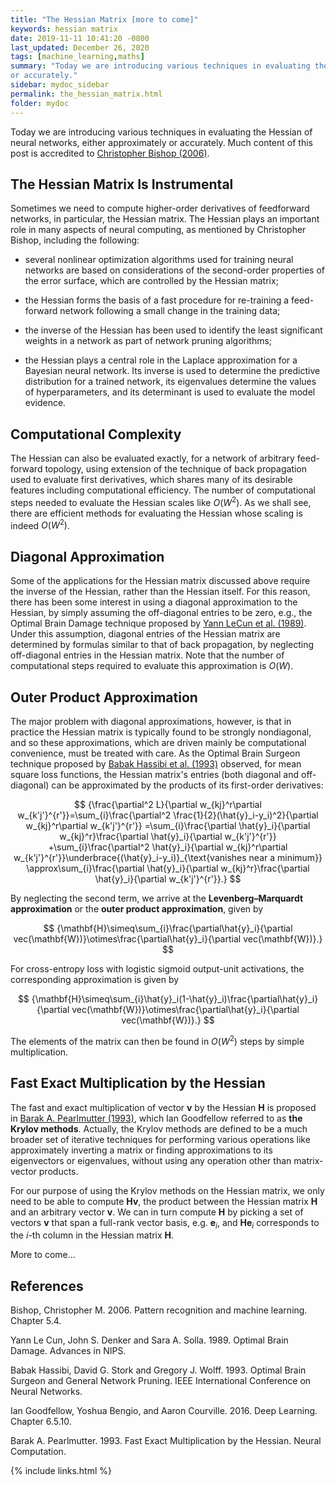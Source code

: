 ```yaml
---
title: "The Hessian Matrix [more to come]"
keywords: hessian matrix
date: 2019-11-11 10:41:20 -0800
last_updated: December 26, 2020
tags: [machine_learning,maths]
summary: "Today we are introducing various techniques in evaluating the Hessian of neural networks, either approximately
or accurately."
sidebar: mydoc_sidebar
permalink: the_hessian_matrix.html
folder: mydoc
---
```


Today we are introducing various techniques in evaluating the Hessian of neural networks, either approximately or
accurately. Much content of this post is accredited to [Christopher Bishop (2006)](#references).

## The Hessian Matrix Is Instrumental
Sometimes we need to compute higher-order derivatives of feedforward networks, in particular, the Hessian matrix. The
Hessian plays an important role in many aspects of neural computing, as mentioned by Christopher Bishop, including the
following:

* several nonlinear optimization algorithms used for training neural networks are based on considerations of the
second-order properties of the error surface, which are controlled by the Hessian matrix;

* the Hessian forms the basis of a fast procedure for re-training a feed-forward network following a small change in the
training data;

* the inverse of the Hessian has been used to identify the least significant weights in a network as part of network
pruning algorithms;

* the Hessian plays a central role in the Laplace approximation for a Bayesian neural network. Its inverse is used to
determine the predictive distribution for a trained network, its eigenvalues determine the values of hyperparameters,
and its determinant is used to evaluate the model evidence.

## Computational Complexity
The Hessian can also be evaluated exactly, for a network of arbitrary feed-forward topology, using extension of the
technique of back propagation used to evaluate first derivatives, which shares many of its desirable features including
computational efficiency. The number of computational steps needed to evaluate the Hessian scales like $O(W^2)$. As we
shall see, there are efficient methods for evaluating the Hessian whose scaling is indeed $O(W^2)$.

## Diagonal Approximation
Some of the applications for the Hessian matrix discussed above require the inverse of the Hessian, rather than the
Hessian itself. For this reason, there has been some interest in using a diagonal approximation to the Hessian, by
simply assuming the off-diagonal entries to be zero, e.g., the Optimal Brain Damage technique proposed by
[Yann LeCun et al. (1989)](#references). Under this assumption, diagonal entries of the Hessian matrix are determined by
formulas similar to that of back propagation, by neglecting off-diagonal entries in the Hessian matrix. Note that the
number of computational steps required to evaluate this approximation is $O(W)$.

## Outer Product Approximation
The major problem with diagonal approximations, however, is that in practice the Hessian matrix is typically found to be
strongly nondiagonal, and so these approximations, which are driven mainly be computational convenience, must be treated
with care. As the Optimal Brain Surgeon technique proposed by [Babak Hassibi et al. (1993)](#references) observed, for
mean square loss functions, the Hessian matrix's entries (both diagonal and off-diagonal) can be approximated by the
products of its first-order derivatives:

$$
  {\frac{\partial^2 L}{\partial w_{kj}^r\partial w_{k'j'}^{r'}}=\sum_{i}\frac{\partial^2 \frac{1}{2}(\hat{y}_i-y_i)^2}{\partial w_{kj}^r\partial w_{k'j'}^{r'}}
  =\sum_{i}\frac{\partial \hat{y}_i}{\partial w_{kj}^r}\frac{\partial \hat{y}_i}{\partial w_{k'j'}^{r'}}
  +\sum_{i}\frac{\partial^2 \hat{y}_i}{\partial w_{kj}^r\partial w_{k'j'}^{r'}}\underbrace{(\hat{y}_i-y_i)}_{\text{vanishes near a minimum}}
  \approx\sum_{i}\frac{\partial \hat{y}_i}{\partial w_{kj}^r}\frac{\partial \hat{y}_i}{\partial w_{k'j'}^{r'}}.}
$$

By neglecting the second term, we arrive at the **Levenberg–Marquardt approximation** or the **outer product
approximation**, given by

$$
  {\mathbf{H}\simeq\sum_{i}\frac{\partial\hat{y}_i}{\partial vec(\mathbf{W})}\otimes\frac{\partial\hat{y}_i}{\partial vec(\mathbf{W})}.}
$$

For cross-entropy loss with logistic sigmoid output-unit activations, the corresponding approximation is given by

$$
  {\mathbf{H}\simeq\sum_{i}\hat{y}_i(1-\hat{y}_i)\frac{\partial\hat{y}_i}{\partial vec(\mathbf{W})}\otimes\frac{\partial\hat{y}_i}{\partial vec(\mathbf{W})}.}
$$

The elements of the matrix can then be found in $O(W^2)$ steps by simple multiplication.

## Fast Exact Multiplication by the Hessian
The fast and exact multiplication of vector $\mathbf{v}$ by the Hessian $\mathbf{H}$ is proposed in
[Barak A. Pearlmutter (1993)](#references), which Ian Goodfellow referred to as **the Krylov methods**. Actually, the
Krylov methods are defined to be a much broader set of iterative techniques for performing various operations like
approximately inverting a matrix or finding approximations to its eigenvectors or eigenvalues, without using any
operation other than matrix-vector products.

For our purpose of using the Krylov methods on the Hessian matrix, we only need to be able to compute $\mathbf{Hv}$, the
product between the Hessian matrix $\mathbf{H}$ and an arbitrary vector $\mathbf{v}$. We can in turn compute
$\mathbf{H}$ by picking a set of vectors $\mathbf{v}$ that span a full-rank vector basis, e.g. $\mathbf{e}_i$, and
$\mathbf{H}\mathbf{e}_i$ corresponds to the $i$-th column in the Hessian matrix $\mathbf{H}$.

More to come...

## References
Bishop, Christopher M. 2006. Pattern recognition and machine learning. Chapter 5.4.

Yann Le Cun, John S. Denker and Sara A. Solla. 1989. Optimal Brain Damage. Advances in NIPS.

Babak Hassibi, David G. Stork and Gregory J. Wolff. 1993. Optimal Brain Surgeon and General Network Pruning. IEEE
International Conference on Neural Networks.

Ian Goodfellow, Yoshua Bengio, and Aaron Courville. 2016. Deep Learning. Chapter 6.5.10.

Barak A. Pearlmutter. 1993. Fast Exact Multiplication by the Hessian. Neural Computation.

{% include links.html %}

